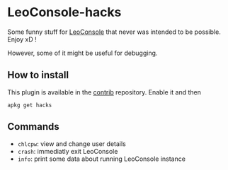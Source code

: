 
# LeoConsole-hacks

Some funny stuff for [LeoConsole](https://github.com/BoettcherDasOriginal/LeoConsole)
that never was intended to be possible. Enjoy xD !

However, some of it might be useful for debugging.

## How to install

This plugin is available in the [contrib](https://github.com/alexcoder04/LeoConsole-repo-contrib) repository.
Enable it and then

```
apkg get hacks
```

## Commands

 - `chlcpw`: view and change user details
 - `crash`: immediatly exit LeoConsole
 - `info`: print some data about running LeoConsole instance

